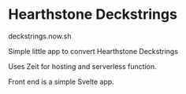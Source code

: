 # Hearthstone Deckstrings

deckstrings.now.sh

Simple little app to convert Hearthstone Deckstrings

Uses Zeit for hosting and serverless function.

Front end is a simple Svelte app.
